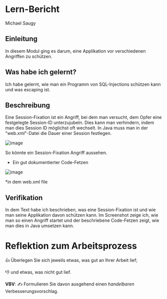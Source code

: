 # Lern-Bericht
Michael Saugy

## Einleitung

In diesem Modul ging es darum, eine Applikation vor verschiedenen Angriffen zu schützen.

## Was habe ich gelernt?

Ich habe gelernt, wie man ein Programm von SQL-Injections schützen kann und was escaping ist.

## Beschreibung

Eine Session-Fixation ist ein Angriff, bei dem man versucht, dem Opfer eine festgelegte Session-ID unterzujubeln. Dies kann man verhindern, indem man dies Session ID möglichst oft wechselt. In Java muss man in der "web.xml"-Datei die Dauer einer Session festlegen.

![image](https://user-images.githubusercontent.com/69577552/207852766-344957bd-2ae8-40ef-a73d-2583539679f0.png)

So könnte ein Session-Fixation Angriff aussehen.

*  Ein gut dokumentierter Code-Fetzen

![image](https://user-images.githubusercontent.com/69577552/207853261-04f5a4ac-6762-4bad-8fd1-3faf57d9bd9c.png)

*in dem web.xml file

## Verifikation

In dem Text habe ich beschrieben, was eine Session-Fixation ist und wie man seine Applikation davon schützen kann. Im Screenshot zeige ich, wie man so einen Angriff startet und der beschriebene Code-Fetzen zeigt, wie man dies in Java umsetzen kann. 

# Reflektion zum Arbeitsprozess

👍 Überlegen Sie sich jeweils etwas, was gut an Ihrer Arbeit lief; 

👎 und etwas, was nicht gut lief.

**VBV**: ✍️ Formulieren Sie davon ausgehend einen *handelbaren* Verbesserungsvorschlag.
